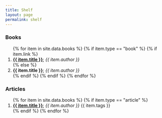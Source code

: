 ```yaml
---
title: Shelf
layout: page
permalink: shelf
---
```


### Books
<ol>
{% for item in site.data.books %}
	{% if item.type == "book" %}
		{% if item.link %}
			<li><a href="{{ item.link }}"><u><b>{{ item.title }}</b></u></a>; <i>{{ item.author }}</i></li>
		{% else %}
			<li><b>{{ item.title }}</b>; <i>{{ item.author }}</i></li>
		{% endif %}
	{% endif %}
{% endfor %}
</ol>


### Articles
<ol>
{% for item in site.data.books %}
	{% if item.type == "article" %}
		<li><a href="{{ item.link }}"><u><b>{{ item.title }}</b></u></a>; <i>{{ item.author }}</i> <span class="span-class-archive">{{ item.tags }}</span></li>
	{% endif %}
{% endfor %}
</ol>